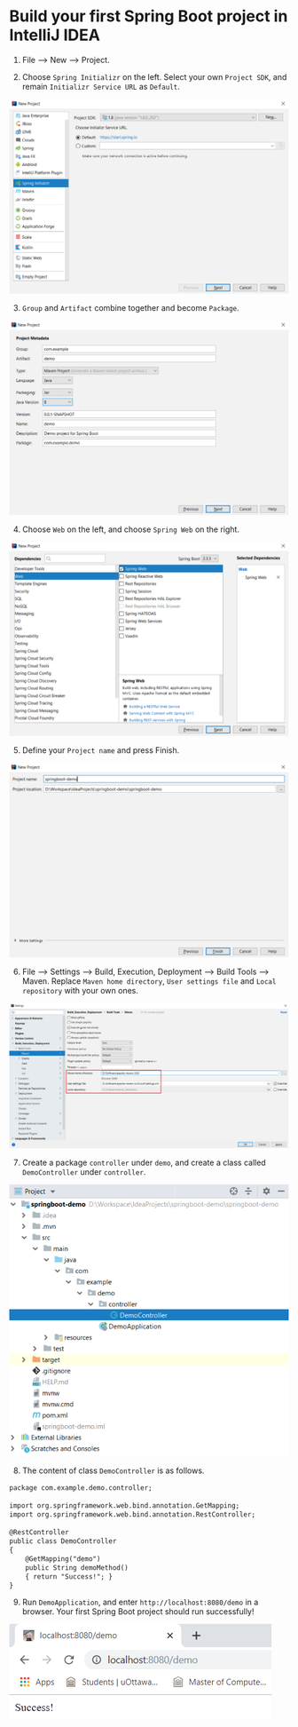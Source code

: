 # Build your first Spring Boot project in IntelliJ IDEA

1. File --> New --> Project.

2. Choose `Spring Initializr` on the left. Select your own `Project SDK`, and remain `Initializr Service URL` as `Default`.   

   
![](images/step2.png)

3. `Group` and `Artifact` combine together and become `Package`.   

   
![](images/step3.png)

4. Choose `Web` on the left, and choose `Spring Web` on the right.   

   
![](images/step4.png)

5. Define your `Project name` and press Finish.   

   
![](images/step5.png)

6. File --> Settings --> Build, Execution, Deployment --> Build Tools --> Maven. Replace `Maven home directory`, `User settings file` and `Local repository` with your own ones. 

   
![](images/step6.png)

7. Create a package `controller` under `demo`, and create a class called `DemoController` under `controller`.   

   
![](images/step7.png)

8. The content of class `DemoController` is as follows.
```
package com.example.demo.controller;

import org.springframework.web.bind.annotation.GetMapping;
import org.springframework.web.bind.annotation.RestController;

@RestController
public class DemoController
{
    @GetMapping("demo")
    public String demoMethod()
    { return "Success!"; }
}
```

9. Run `DemoApplication`, and enter `http://localhost:8080/demo` in a browser. Your first Spring Boot project should run successfully!   

   
![](images/step9.png)
